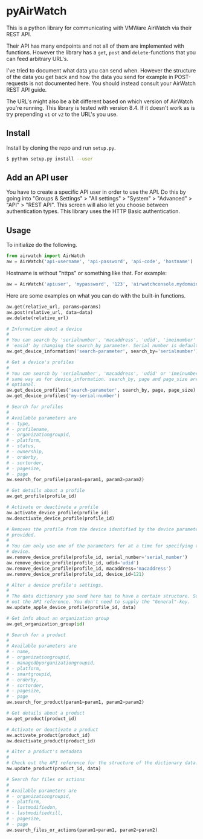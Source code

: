 # pyAirWatch

This is a python library for communicating with VMWare AirWatch via their REST
API.

Their API has many endpoints and not all of them are implemented with functions.
However the library has a `get`, `post` and `delete`-functions that you can feed
arbitrary URL's.

I've tried to document what data you can send when. However the structure of the
data you get back and how the data you send for example in POST-requests is not
documented here. You should instead consult your AirWatch REST API guide.

The URL's might also be a bit different based on which version of AirWatch
you're running. This library is tested with version 8.4. If it doesn't work as
is try prepending `v1` or `v2` to the URL's you use.

## Install

Install by cloning the repo and run `setup.py`.

```bash
$ python setup.py install --user
```

## Add an API user

You have to create a specific API user in order to use the API. Do this by going
into "Groups & Settings" > "All settings" > "System" > "Advanced" > "API" >
"REST API". This screen will also let you choose between authentication types.
This library uses the HTTP Basic authentication.

## Usage

To initialize do the following.

```python
from airwatch import AirWatch
aw = AirWatch('api-username', 'api-password', 'api-code', 'hostname')
```

Hostname is without "https" or something like that. For example:

```python
aw = AirWatch('apiuser', 'mypassword', '123', 'airwatchconsole.mydomain.com')
```

Here are some examples on what you can do with the built-in functions.

```python
aw.get(relative_url, params=params)
aw.post(relative_url, data=data)
aw.delete(relative_url)

# Information about a device
#
# You can search by 'serialnumber', 'macaddress', 'udid', 'imeinumber' or
# 'easid' by changing the search_by parameter. Serial number is default.
aw.get_device_information('search-parameter', search_by='serialnumber'):

# Get a device's profiles
#
# You can search by 'serialnumber', 'macaddress', 'udid' or 'imeinumber' in the
# same way as for device_information. search_by, page and page_size are
# optional.
aw.get_device_profiles('search-parameter', search_by, page, page_size)
aw.get_device_profiles('my-serial-number')

# Search for profiles
#
# Available parameters are
# - type,
# - profilename,
# - organizationgroupid,
# - platform,
# - status,
# - ownership,
# - orderby,
# - sortorder,
# - pagesize,
# - page
aw.search_for_profile(param1=param1, param2=param2)

# Get details about a profile
aw.get_profile(profile_id)

# Activate or deactivate a profile
aw.activate_device_profile(profile_id)
aw.deactivate_device_profile(profile_id)

# Removes the profile from the device identified by the device parameter
# provided.
#
# You can only use one of the parameters for at a time for specifying the
# device.
aw.remove_device_profile(profile_id, serial_number='serial_number')
aw.remove_device_profile(profile_id, udid='udid')
aw.remove_device_profile(profile_id, macaddress='macaddress')
aw.remove_device_profile(profile_id, device_id=121)

# Alter a device profile's settings.
#
# The data dictionary you send here has to have a certain structure. So check
# out the API reference. You don't need to supply the "General"-key.
aw.update_apple_device_profile(profile_id, data)

# Get info about an organization group
aw.get_organization_group(id)

# Search for a product
#
# Available parameters are
# - name,
# - organizationgroupid,
# - managedbyorganizationgroupid,
# - platform,
# - smartgroupid,
# - orderby,
# - sortorder,
# - pagesize,
# - page
aw.search_for_product(param1=param1, param2=param2)

# Get details about a product
aw.get_product(product_id)

# Activate or deactivate a product
aw.activate_product(product_id)
aw.deactivate_product(product_id)

# Alter a product's metadata
#
# Check out the API reference for the structure of the dictionary data.
aw.update_product(product_id, data)

# Search for files or actions
#
# Available parameters are
# - organizationgroupid,
# - platform,
# - lastmodifiedon,
# - lastmodifiedtill,
# - pagesize,
# - page
aw.search_files_or_actions(param1=param1, param2=param2)
```
